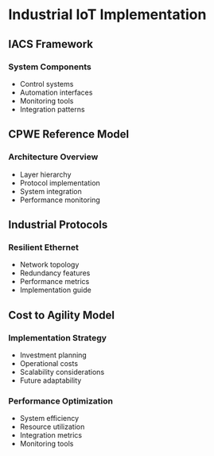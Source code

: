 # Industrial IoT Implementation

## IACS Framework

### System Components

- Control systems
- Automation interfaces
- Monitoring tools
- Integration patterns

## CPWE Reference Model

### Architecture Overview

- Layer hierarchy
- Protocol implementation
- System integration
- Performance monitoring

## Industrial Protocols

### Resilient Ethernet

- Network topology
- Redundancy features
- Performance metrics
- Implementation guide

## Cost to Agility Model

### Implementation Strategy

- Investment planning
- Operational costs
- Scalability considerations
- Future adaptability

### Performance Optimization

- System efficiency
- Resource utilization
- Integration metrics
- Monitoring tools
